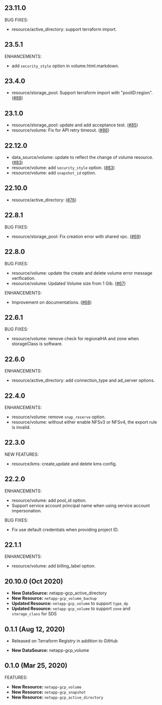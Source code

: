 ## 23.11.0
BUG FIXES:
* resource/active_directory: support terraform import.

## 23.5.1
ENHANCEMENTS:
* add `security_style` option in volume.html.markdown.

## 23.4.0
* resource/storage_pool: Support terraform import with "poolID:region". ([#88](https://github.com/NetApp/terraform-provider-netapp-gcp/issues/88))

## 23.1.0
* resource/storage_pool: update and add acceptance test. ([#85](https://github.com/NetApp/terraform-provider-netapp-gcp/issues/85))
* resource/volume: Fix for API retry timeout. ([#86](https://github.com/NetApp/terraform-provider-netapp-gcp/issues/86))

## 22.12.0
* data_source/volume: update to reflect the change of volume resource. ([#83](https://github.com/NetApp/terraform-provider-netapp-gcp/issues/83))
* resource/volume: add `security_style` option. ([#83](https://github.com/NetApp/terraform-provider-netapp-gcp/issues/83))
* resource/volume: add `snapshot_id` option. 

## 22.10.0
* resource/active_directory: ([#76](https://github.com/NetApp/terraform-provider-netapp-gcp/issues/76))

## 22.8.1
BUG FIXES:
* resource/storage_pool: Fix creation error with shared vpc. ([#69](https://github.com/NetApp/terraform-provider-netapp-gcp/issues/69))

## 22.8.0
BUG FIXES:
* resource/volume: update the create and delete volume error message verification.
* resource/volume: Updated Volume size from 1 Gib. ([#67](https://github.com/NetApp/terraform-provider-netapp-gcp/pull/67))

ENHANCEMENTS:
* Improvement on documentations. ([#68](https://github.com/NetApp/terraform-provider-netapp-gcp/pull/68))

## 22.6.1
BUG FIXES:

* resource/volume: remove check for regionalHA and zone when storageClass is software.


## 22.6.0
ENHANCEMENTS:

* resource/active_directory: add connection_type and ad_server options.

## 22.4.0
ENHANCEMENTS:

* resource/volume: remove `snap_reserve` option.
* resource/volume: without either enable NFSv3 or NFSv4, the export rule is invalid.

## 22.3.0
NEW FEATURES:

* resource/kms: create,update and delete kms config.

## 22.2.0
ENHANCEMENTS:

* resource/volume: add pool_id option.
* Support service account principal name when using service account impersonation.

BUG FIXES:

* Fix use default credentials when providing project ID. 

## 22.1.1
ENHANCEMENTS:

* resource/volume: add billing_label option.

## 20.10.0 (Oct 2020)

* **New DataSource:** netapp-gcp_active_directory
* **New Resource:** `netapp-gcp_volume_backup`
* **Updated Resource:** `netapp-gcp_volume` to support `type_dp`
* **Updated Resource:** `netapp-gcp_volume` to support `zone` and `storage_class` for SDS

## 0.1.1 (Aug 12, 2020)

* Released on Terraform Registry in addition to GitHub

* **New DataSource:** netapp-gcp_volume

## 0.1.0 (Mar 25, 2020)

FEATURES:

* **New Resource:** `netapp-gcp_volume`
* **New Resource:** `netapp-gcp_snapshot`
* **New Resource:** `netapp-gcp_active_directory`
